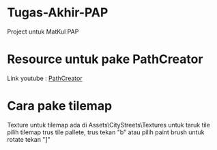 # Tugas-Akhir-PAP
Project untuk MatKul PAP
# Resource untuk pake PathCreator
Link youtube : [PathCreator](https://www.youtube.com/watch?v=saAQNRSYU9k)

# Cara pake tilemap
Texture untuk tilemap ada di Assets\CityStreets\Textures
untuk taruk tile pilih tilemap trus tile pallete, trus tekan "b" atau pilih paint brush
untuk rotate tekan "]"